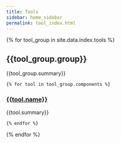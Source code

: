 ```yaml
---
title: Tools
sidebar: home_sidebar
permalink: tool_index.html
---
```


{% for tool_group in site.data.index.tools %}
## {{tool_group.group}}
{{tool_group.summary}}

    {% for tool in tool_group.components %}
### [{{tool.name}}]({{tool.name}}.html)
{{tool.summary}}

    {% endfor %}
{% endfor %}